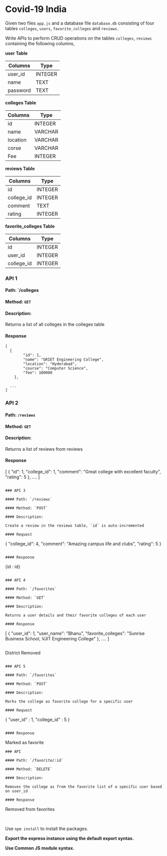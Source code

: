 # Covid-19 India

Given two files `app.js` and a database file `database.db` consisting of four tables `colleges`, `users`, `favorite_colleges` and `reviews`.

Write APIs to perform CRUD operations on the tables `colleges`, `reviews` containing the following columns,

**user Table**

| Columns    | Type    |
| ---------- | ------- |
| user_id    | INTEGER |
| name       | TEXT    |
| password   | TEXT    |

**colleges Table**

| Columns       | Type    |
| ------------- | ------- |
|  id           | INTEGER |
|  name         | VARCHAR |
|  location     | VARCHAR |
|  corse        | VARCHAR |
|  Fee          | INTEGER |

**reviews Table**

| Columns       | Type    |
| ------------- | ------- |
| id            | INTEGER |
| college_id    | INTEGER |
| comment       | TEXT    |
| rating        | INTEGER |

**favorite_colleges Table**

| Columns       | Type    |
| ------------- | ------- |
| id            | INTEGER |
| user_id       | INTEGER |
| college_id    | INTEGER |



### API 1

#### Path: `/colleges

#### Method: `GET`

#### Description:

Returns a list of all colleges in the colleges table

#### Response

```
[
  {
        "id": 1,
        "name": "GRIET Engineering College",
        "location": "Hyderabad",
        "course": "Computer Science",
        "fee": 100000
    }, 

  ...
]
```

### API 2

#### Path: `/reviews`

#### Method: `GET`

#### Description:

Returns a list of reviews from reviews

#### Response

[
    {
        "id": 1,
        "college_id": 1,
        "comment": "Great college with excellent faculty",
        "rating": 5
    },
    ....
]
```

### API 3

#### Path: `/reviews`

#### Method: `POST`

#### Description:

Create a review in the reviews table, `id` is auto-incremented

#### Request

```
{
    "college_id": 4,
    "comment": "Amazing campus life and clubs",
    "rating": 5
}
```

#### Response

```
{id : id}
```

### API 4

#### Path: `/favorites`

#### Method: `GET`

#### Description:

Returns a user details and their favorite colleges of each user

#### Response

```
[
    {
        "user_id": 1,
        "user_name": "Bhanu",
        "favorite_colleges": "Sunrise Business School, VJIT Engineering College"
    },
    ....
]
```

```
District Removed

```

### API 5

#### Path: `/favorites`

#### Method: `POST`

#### Description:

Marks the college as favorite college for a specific user

#### Request

```
{
    "user_id" : 1,
    "college_id" : 5
}
```

#### Response

```

Marked as favorite

```
### API 

#### Path: `/favorite/:id`

#### Method: `DELETE`

#### Description:

Removes the college as from the favorite list of a specific user based on user_id

#### Response
```

Removed from favorites

<br/>

Use `npm install` to install the packages.

**Export the express instance using the default export syntax.**

**Use Common JS module syntax.**
